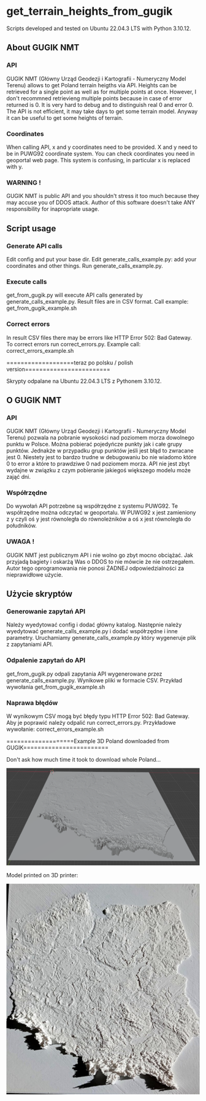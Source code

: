 # get_terrain_heights_from_gugik

Scripts developed and tested on Ubuntu 22.04.3 LTS with Python 3.10.12.

## About GUGIK NMT

### API

GUGIK NMT (Główny Urząd Geodezji i Kartografii - Numeryczny Model Terenu) allows to get Poland terrain heigths via API. Heights can be retrieved for a single point as well as for multiple points at once. However, I don't recommned retrievieng multiple points because in case of error returned is 0. It is very hard to debug and to distinguish real 0 and error 0. The API is not efficient, it may take days to get some terrain model. Anyway it can be useful to get some heights of terrain.

### Coordinates

When calling API, x and y coordinates need to be provided. X and y need to be in PUWG92 coordinate system. You can check coordinates you need in geoportal web page. This system is confusing, in particular x is replaced with y.

### WARNING !

GUGIK NMT is public API and you shouldn't stress it too much because they may accuse you of DDOS attack. Author of this software doesn't take ANY responsibility for inapropriate usage.

## Script usage

### Generate API calls

Edit config and put your base dir. Edit generate_calls_example.py: add your coordinates and other things. Run generate_calls_example.py.

### Execute calls

get_from_gugik.py will execute API calls generated by generate_calls_example.py. Result files are in CSV format. Call example: get_from_gugik_example.sh

### Correct errors

In result CSV files there may be errors like HTTP Error 502: Bad Gateway. To correct errors run correct_errors.py. Example call: correct_errors_example.sh


===================teraz po polsku / polish version========================

Skrypty odpalane na Ubuntu 22.04.3 LTS z Pythonem 3.10.12.

## O GUGIK NMT

### API

GUGIK NMT (Główny Urząd Geodezji i Kartografii - Numeryczny Model Terenu) pozwala na pobranie wysokości nad poziomem morza dowolnego punktu w Polsce. Można pobierać pojedyńcze punkty jak i całe grupy punktów. Jednakże w przypadku grup punktów jeśli jest błąd to zwracane jest 0. Niestety jest to bardzo trudne w debugowaniu bo nie wiadomo które 0 to error a które to prawdziwe 0 nad poziomem morza. API nie jest zbyt wydajne w związku z czym pobieranie jakiegoś większego modelu może zająć dni.

### Współrzędne

Do wywołań API potrzebne są współrzędne z systemu PUWG92. Te współrzędne można odczytać w geoportalu. W PUWG92 x jest zamieniony z y czyli oś y jest równoległa do równoleżników a oś x jest równoległa do południków.

### UWAGA !

GUGIK NMT jest publicznym API i nie wolno go zbyt mocno obciążać. Jak przyjadą bagiety i oskarżą Was o DDOS to nie mówcie że nie ostrzegałem. Autor tego oprogramowania nie ponosi ŻADNEJ odpowiedzialności za nieprawidłowe użycie. 

## Użycie skryptów

### Generowanie zapytań API

Należy wyedytować config i dodać główny katalog. Następnie należy wyedytować generate_calls_example.py i dodać współrzędne i inne parametry. Uruchamiamy generate_calls_example.py który wygeneruje plik z zapytaniami API. 

### Odpalenie zapytań do API

get_from_gugik.py odpali zapytania API wygenerowane przez generate_calls_example.py. Wynikowe pliki w formacie CSV. Przykład wywołania get_from_gugik_example.sh

### Naprawa błędów

W wynikowym CSV mogą być błędy typu HTTP Error 502: Bad Gateway. Aby je poprawić należy odpalić run correct_errors.py. Przykładowe wywołanie: correct_errors_example.sh

===================Example 3D Poland downloaded from GUGIK========================

Don't ask how much time it took to download whole Poland...

![alt text](https://github.com/kowalpy/get_terrain_heights_from_gugik/blob/main/img/polska_3d.png "Example of 3D Poland based on GUGIK data")

Model printed on 3D printer:

![alt text](https://github.com/kowalpy/get_terrain_heights_from_gugik/blob/main/img/Polska_3d_printout.jpg "Example of 3D Poland printout")

